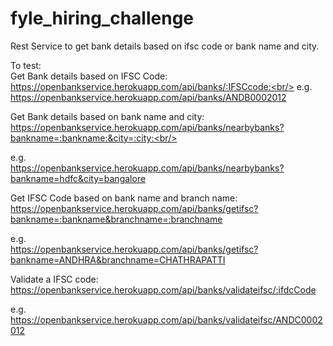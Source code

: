 # fyle_hiring_challenge
Rest Service to get bank details based on ifsc code or bank name and city.

To test:<br/>
Get Bank details based on IFSC Code:<br/>
https://openbankservice.herokuapp.com/api/banks/:IFSCcode:<br/>
e.g.<br/>
https://openbankservice.herokuapp.com/api/banks/ANDB0002012<br/>

Get Bank details based on bank name and city:<br/>
https://openbankservice.herokuapp.com/api/banks/nearbybanks?bankname=:bankname:&city=:city:<br/>

e.g.<br/>
https://openbankservice.herokuapp.com/api/banks/nearbybanks?bankname=hdfc&city=bangalore<br/>

Get IFSC Code based on bank name and branch name:<br/>
https://openbankservice.herokuapp.com/api/banks/getifsc?bankname=:bankname&branchname=:branchname<br/>

e.g.<br/>
https://openbankservice.herokuapp.com/api/banks/getifsc?bankname=ANDHRA&branchname=CHATHRAPATTI<br/>

Validate a IFSC code:<br/>
https://openbankservice.herokuapp.com/api/banks/validateifsc/:ifdcCode<br/>

e.g.<br/>
https://openbankservice.herokuapp.com/api/banks/validateifsc/ANDC0002012<br/>





